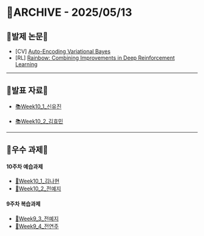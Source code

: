 # 📁ARCHIVE - 2025/05/13

## 💚발제 논문💚  
- [CV] [Auto-Encoding Variational Bayes](https://arxiv.org/pdf/1312.6114)
- [RL] [Rainbow: Combining Improvements in Deep Reinforcement Learning](https://arxiv.org/pdf/1710.02298)
---

## 💚발표 자료💚
- [📚Week10_1_신유진](https://github.com/user-attachments/files/20209956/Week10_Rainbow.pdf)

- [📚Week10_2_김효민](https://github.com/user-attachments/files/20209962/Week10_VAE.pdf)



---

## 💚우수 과제💚
#### 10주차 예습과제
- [🌟Week10_1_김나현](http://harmonious-tote-05a.notion.site/VAE-Auto-Encoding-Variational-Bayes-1e6a8153879480b2abf0db60ff041ac6?pvs=4)
- [🌟Week10_2_전예지](https://github.com/yejiida/-Euron-8th_Research/blob/e6c53810cddba693bee78ffa02eb01c5a14e2d3d/%5BEuron%5D%2010week_%20Rainbow_%20Combining%20Improvements%20in%20Deep%20Reinforcement%20Learning.pdf)
#### 9주차 복습과제
- [🌟Week9_3_전예지](https://github.com/yejiida/-Euron-8th_Research/blob/ef911724e3eb59adcf30cc597aa14af6bb1bb6fc/Week9_%EB%B3%B5%EC%8A%B5%EA%B3%BC%EC%A0%9C_%EC%A0%84%EC%98%88%EC%A7%80.ipynb)
- [🌟Week9_4_전연주](https://github.com/ahxlzjt/8th-Research/blob/fd87d338eaff7988bf1ab4b2b4689e0783a89312/GPT_1.ipynb)
